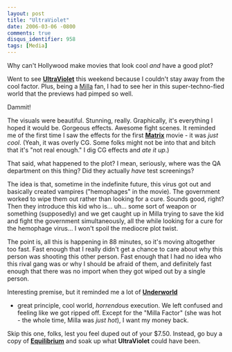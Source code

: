 ```yaml
---
layout: post
title: "UltraViolet"
date: 2006-03-06 -0800
comments: true
disqus_identifier: 958
tags: [Media]
---
```

Why can't Hollywood make movies that look cool *and* have a good plot?
 
 Went to see [**UltraViolet**](http://us.imdb.com/title/tt0370032/) this
weekend because I couldn't stay away from the cool factor. Plus, being a
[Milla](http://us.imdb.com/name/nm0000170/) fan, I had to see her in
this super-techno-fied world that the previews had pimped so well.
 
 Dammit!
 
 The visuals were beautiful. Stunning, really. Graphically, it's
everything I hoped it would be. Gorgeous effects. Awesome fight scenes.
It reminded me of the first time I saw the effects for the first
[**Matrix**](http://www.amazon.com/exec/obidos/ASIN/B00000K19E/mhsvortex)
movie - it was *just cool*. (Yeah, it was overly CG. Some folks might
not be into that and bitch that it's "not real enough." I dig CG effects
and *ate it up*.)
 
 That said, what happened to the plot? I mean, seriously, where was the
QA department on this thing? Did they actually *have* test screenings?
 
 The idea is that, sometime in the indefinite future, this virus got out
and basically created vampires ("hemophages" in the movie). The
government worked to wipe them out rather than looking for a cure.
Sounds good, right? Then they introduce this kid who is... uh... some
sort of weapon or something (supposedly) and we get caught up in Milla
trying to save the kid and fight the government simultaneously, all the
while looking for a cure for the hemophage virus... I won't spoil the
mediocre plot twist.
 
 The point is, all this is happening in 88 minutes, so it's moving
altogether too fast. Fast enough that I really didn't get a chance to
care about why this person was shooting this other person. Fast enough
that I had no idea who this rival gang was or why I should be afraid of
them, and definitely fast enough that there was no import when they got
wiped out by a single person.
 
 Interesting premise, but it reminded me a lot of
[**Underworld**](http://www.amazon.com/exec/obidos/ASIN/B0000VAFO0/mhsvortex)
- great principle, cool world, *horrendous* execution. We left confused
and feeling like we got ripped off. Except for the "Milla Factor" (she
was hot - the whole time, Milla was *just hot*), I want my money back.
 
 Skip this one, folks, lest you feel duped out of your \$7.50. Instead,
go buy a copy of
[**Equilibrium**](http://www.amazon.com/exec/obidos/ASIN/B00005JLWN/mhsvortex)
and soak up what **UltraViolet** could have been.
